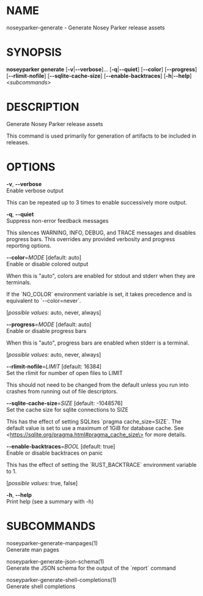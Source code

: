 # NAME

noseyparker-generate - Generate Nosey Parker release assets

# SYNOPSIS

**noseyparker generate** \[**-v**\|**--verbose**\]...
\[**-q**\|**--quiet**\] \[**--color**\] \[**--progress**\]
\[**--rlimit-nofile**\] \[**--sqlite-cache-size**\]
\[**--enable-backtraces**\] \[**-h**\|**--help**\] \<*subcommands*\>

# DESCRIPTION

Generate Nosey Parker release assets

This command is used primarily for generation of artifacts to be
included in releases.

# OPTIONS

**-v**, **--verbose**  
Enable verbose output

This can be repeated up to 3 times to enable successively more output.

**-q**, **--quiet**  
Suppress non-error feedback messages

This silences WARNING, INFO, DEBUG, and TRACE messages and disables
progress bars. This overrides any provided verbosity and progress
reporting options.

**--color**=*MODE* \[default: auto\]  
Enable or disable colored output

When this is "auto", colors are enabled for stdout and stderr when they
are terminals.

If the \`NO_COLOR\` environment variable is set, it takes precedence and
is equivalent to \`--color=never\`.  

  
\[*possible values:* auto, never, always\]

**--progress**=*MODE* \[default: auto\]  
Enable or disable progress bars

When this is "auto", progress bars are enabled when stderr is a
terminal.  

  
\[*possible values:* auto, never, always\]

**--rlimit-nofile**=*LIMIT* \[default: 16384\]  
Set the rlimit for number of open files to LIMIT

This should not need to be changed from the default unless you run into
crashes from running out of file descriptors.

**--sqlite-cache-size**=*SIZE* \[default: -1048576\]  
Set the cache size for sqlite connections to SIZE

This has the effect of setting SQLites \`pragma cache_size=SIZE\`. The
default value is set to use a maximum of 1GiB for database cache. See
\<https://sqlite.org/pragma.html#pragma_cache_size\> for more details.

**--enable-backtraces**=*BOOL* \[default: true\]  
Enable or disable backtraces on panic

This has the effect of setting the \`RUST_BACKTRACE\` environment
variable to 1.  

  
\[*possible values:* true, false\]

**-h**, **--help**  
Print help (see a summary with -h)

# SUBCOMMANDS

noseyparker-generate-manpages(1)  
Generate man pages

noseyparker-generate-json-schema(1)  
Generate the JSON schema for the output of the \`report\` command

noseyparker-generate-shell-completions(1)  
Generate shell completions
